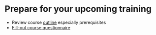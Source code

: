 # Prepare for your upcoming training #

* Review course [outline](./README.md) especially prerequisites
* <a href="https://www.surveymonkey.com/r/Z8LGXSN" target="_blank">Fill-out course questionnaire</a>